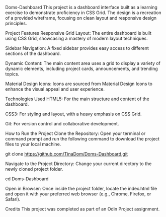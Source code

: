 Doms-Dashboard
This project is a dashboard interface built as a learning exercise to demonstrate proficiency in CSS Grid. The design is a recreation of a provided wireframe, focusing on clean layout and responsive design principles.

Project Features
Responsive Grid Layout: The entire dashboard is built using CSS Grid, showcasing a mastery of modern layout techniques.

Sidebar Navigation: A fixed sidebar provides easy access to different sections of the dashboard.

Dynamic Content: The main content area uses a grid to display a variety of dynamic elements, including project cards, announcements, and trending topics.

Material Design Icons: Icons are sourced from Material Design Icons to enhance the visual appeal and user experience.

Technologies Used
HTML5: For the main structure and content of the dashboard.

CSS3: For styling and layout, with a heavy emphasis on CSS Grid.

Git: For version control and collaborative development.

How to Run the Project
Clone the Repository: Open your terminal or command prompt and run the following command to download the project files to your local machine.

git clone https://github.com/TinaDom/Doms-Dashboard.git


Navigate to the Project Directory: Change your current directory to the newly cloned project folder.

cd Doms-Dashboard


Open in Browser: Once inside the project folder, locate the index.html file and open it with your preferred web browser (e.g., Chrome, Firefox, or Safari).

Credits
This project was completed as part of an Odin Project assignment.